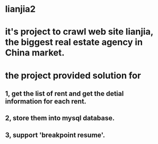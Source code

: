 # lianjia2
# it's project to crawl web site lianjia, the biggest real estate agency in China market.

# the project provided solution for
## 1, get the list of rent and get the detial information for each rent.
## 2, store them into mysql database.
## 3, support 'breakpoint resume'.
